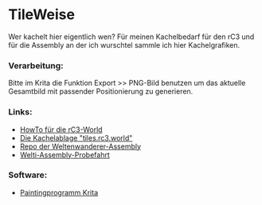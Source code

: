 # TileWeise

Wer kachelt hier eigentlich wen?
Für meinen Kachelbedarf für den rC3 und für die Assembly an der ich wurschtel sammle ich hier Kachelgrafiken.

### Verarbeitung:

Bitte im Krita die Funktion Export >> PNG-Bild benutzen um das aktuelle Gesamtbild mit passender Positionierung zu generieren.

### Links:

 - [HowTo für die rC3-World](https://howto.rc3.world/maps.html)
 - [Die Kachelablage "tiles.rc3.world"](https://tiles.rc3.world/)
 - [Repo der Weltenwanderer-Assembly](https://github.com/Weltenwanderer/WeltiConRoom)
 - [Welti-Assembly-Probefahrt](https://test.visit.at.wa-test.rc3.cccv.de/_/global/raw.githubusercontent.com/Weltenwanderer/WeltiConRoom/master/main.json)


### Software:

 - [Paintingprogramm Krita](https://krita.org/en/)

